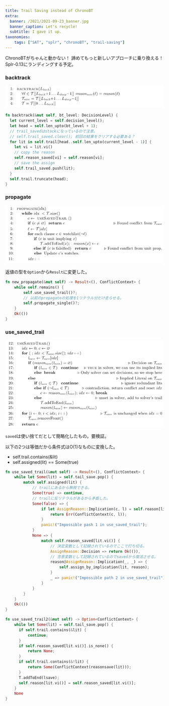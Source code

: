 ```yaml
---
title: Trail Saving instead of ChronoBT
extra:
  banner: /2021/2021-09-23_banner.jpg
  banner_caption: Let's recycle!
  subtitle: I gave it up.
taxonomies:
    tags: ["SAT", "splr", "chronoBT", "trail-saving"]
---
```

ChronoBTがちゃんと動かない！
諦めてもっと新しいアプローチに乗り換える！
Splr-0.13にランディングする予定。

### backtrack

![](/2021/2021-09-23_Backtrack.png)

```rust
fn backtrack(&mut self, bt_level: DecisionLevel) {
  let current_level = self.decision_level();
  let head = self.len_upto(bt_level + 1);
  // trail_savedはstackになっているので注意。
  // self.trail_saved.clear(); 前回の結果をクリアする必要ある？
  for lit in self.trail[head..self.len_upto(current_level - 1)] {
    let vi = lit.vi()
    // copy the reason
    self.reason_saved[vi] = self.reason[vi];
    // save the assign
    self.trail_saved.push(lit);
  }
  self.trail.truncate(head);
}
```

### propagate

![](/2021/2021-09-23_Propagate.png)

返値の型を`Option`から`Result`に変更した。

```rust
fn new_propagate(&mut self) -> Result<(), ConflictContext> {
    while self.remains() {
        self.use_saved_trail()?;
        // 以前のpropagateの処理を1リテラル分だけ走らせる。
        self.propagate_single()?;
    }
    Ok(())
}
```
### use_saved_trail

![](/2021/2021-09-23_UseSavedTrail.png)

`saved`は使い捨てだとして簡略化したもの。要検証。

以下の2つは等価だから条件式はO(1)なものに変換した。
- self.trail.contains(&lit)
- self.assigned(lit) == Some(true)

```rust
fn use_saved_trail(&mut self) -> Result<(), ConflictContext> {
    while let Some(lit) = self.tail_save.pop() {
        match self.assigned(lit) {
            // trailにあるから無視できる。
            Some(true) => continue,
            // trailに反リテラルがあるから矛盾した。
            Some(false) => {
                if let AssignReason::Implication(c, l) = self.reason[lit.vi()] {
                    return Err(ConflictContext(c, l));
                }
                panic!("Impossible pash 1 in use_saved_trail");
            }
            None => {
                match self.reason_saved[lit.vi()] {
                    // 決定変数として記録されているのでここで打ち切る。
                    AssignReason::Decision => return Ok(()),
                    // 含意変数として記録されているのでsavedから復活させる。
                    reason@AssignReason::Implication(_, _) => {
                        self.assign_by_implication(lit, reason);
                    }
                    _ => panic!("Impossible path 2 in use_saved_trail"),
                }
            }
        }
    }
    Ok(())
}
```

```rust
fn use_saved_trail2(&mut self) -> Option<ConflictContext> {
    while let Some(lit) = self.tail_save.pop() {
      if self.trail.contains(&lit) {
          continue;
      }
      if self.reason_saved[lit.vi()].is_none() {
          return None;
      }
      if self.trail.contains(&!lit) {
          return Some(ConflictContext(reasonsave(lit)));
      }
      T.addToEnd(lsave);
      self.reason[lit.vi()] = self.reason_saved[lit.vi()];
    }
    None
}
```
